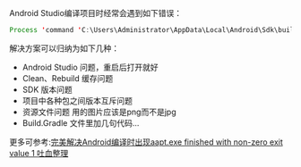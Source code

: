 Android Studio编译项目时经常会遇到如下错误：
```java
Process 'command 'C:\Users\Administrator\AppData\Local\Android\Sdk\build-tools\27.0.0\aapt.exe'' finished with non-zero exit value 1
```
解决方案可以归纳为如下几种：

- Android Studio 问题，重启后打开就好
- Clean、Rebuild 缓存问题
- SDK 版本问题
- 项目中各种包之间版本互斥问题
- 资源文件问题  用的图片应该是png而不是jpg
- Build.Gradle 文件里加几句代码...

更多可参考:[完美解决Android编译时出现aapt.exe finished with non-zero exit value 1 吐血整理](https://blog.csdn.net/qq_24118527/article/details/83586161)
